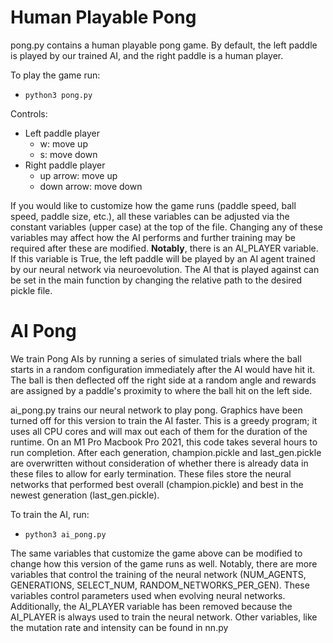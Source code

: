 # Human Playable Pong
pong.py contains a human playable pong game. By default, the left paddle is played by our trained AI, and the right paddle is a human player.

To play the game run:
- `python3 pong.py`

Controls:
- Left paddle player
  - w: move up
  - s: move down
- Right paddle player
  - up arrow: move up
  - down arrow: move down

If you would like to customize how the game runs (paddle speed, ball speed, paddle size, etc.), all these variables can be adjusted via the constant variables (upper case) at the top of the file. Changing any of these variables may affect how the AI performs and further training may be required after these are modified. **Notably**, there is an AI_PLAYER variable. If this variable is True, the left paddle will be played by an AI agent trained by our neural network via neuroevolution. The AI that is played against can be set in the main function by changing the relative path to the desired pickle file. 

# AI Pong
We train Pong AIs by running a series of simulated trials where the ball starts in a random configuration immediately
after the AI would have hit it. The ball is then deflected off the right side at a random angle and rewards are assigned
by a paddle's proximity to where the ball hit on the left side.

ai_pong.py trains our neural network to play pong. Graphics have been turned off for this version to train the AI faster.
This is a greedy program; it uses all CPU cores and will max out each of them for the duration of the runtime. On an
M1 Pro Macbook Pro 2021, this code takes several hours to run completion. After each generation, champion.pickle and last_gen.pickle
are overwritten without consideration of whether there is already data in these files to allow for early termination. These files store the neural networks
that performed best overall (champion.pickle) and best in the newest generation (last_gen.pickle).

To train the AI, run:
- `python3 ai_pong.py`

The same variables that customize the game above can be modified to change how this version of the game runs as well. Notably, there are more variables that control the training of the neural network (NUM_AGENTS, GENERATIONS, SELECT_NUM, RANDOM_NETWORKS_PER_GEN). These variables control parameters used when evolving neural networks. Additionally, the AI_PLAYER variable has been removed because the AI_PLAYER is always used to train the neural network. Other variables, like the mutation rate and intensity can be found in nn.py
